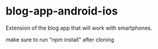 # blog-app-android-ios
Extension of the blog app that will work with smartphones.

make sure to run "npm install" after cloning
